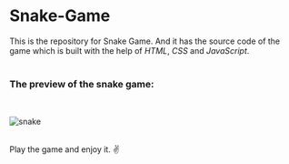 # Snake-Game

This is the repository for Snake Game. And it has the source code of the game which is built with the help of *HTML*, *CSS* and *JavaScript*.
<br/><br/>
### The preview of the snake game:
<br/>

![snake](https://user-images.githubusercontent.com/98758085/218797304-fd2df627-f5d5-4b0c-bca7-7a4d3f5925e5.jpg)

<br/>
Play the game and enjoy it. ✌
